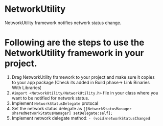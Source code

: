 # NetworkUtility
NetworkUtility framework notifies network status change.

# Following are the steps to use the NetworkUtility framework in your project.

1. Drag NetworkUtility framework to your project and make sure it copies to your app package (Check its added in Build phase-> Link Binaries With Libraries)
2. ```#import <NetworkUtility/NetworkUtility.h>``` file in your class where you want to be notified for network status.
3. Implement ```NetworkStatusDelegate``` protocal 
4. Set the network status delegate as ```[[NetworkStatusManager sharedNetworkStatusManager] setDelegate:self];```
5. Implement network delegate method: ```- (void)networkStatusChanged```
